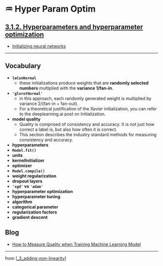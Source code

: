 # ♒️ Hyper Param Optim

## [**3.1.2.** Hyperparameters and hyperparameter optimization](https://livebook.manning.com/book/deep-learning-with-javascript/chapter-3/67)

- [Initializing neural networks](https://www.deeplearning.ai/ai-notes/initialization/)

---

## **Vocabulary**

- **`leCunNormal`**
  - these initializations produce weights that are **randomly selected numbers** multiplied with the **variance 1/fan-in**.
- **`'glorotNormal'`**
  - in this approach, each randomly generated weight is multiplied by variance 2/(fan-in + fan-out).
  - For a theoretical justification of the Xavier initialization, you can refer to the deeplearning.ai post on Initialization.
- **model quality**
  - Quality is comprised of consistency and accuracy. It is not just how correct a label is, but also how often it is correct.
  - This section describes the industry standard methods for measuring consistency and accuracy.
- **hyperparameters**
- **`Model.fit()`**
- **units**
- **kernelInitializer**
- **optimizer**
- **`Model.compile()`**
- **weight regularization**
- **dropout layers**
- **`'sgd'` vs `'adam'`**
- **hyperparameter optimization**
- **hyperparameter tuning**
- **algorithm**
- **categorical parameter**
- **regularization factors**
- **gradient descent**

## **Blog**

- [How to Measure Quality when Training Machine Learning Model](https://hackernoon.com/how-to-measure-quality-when-training-machine-learning-models-cc9196dd377a)

---

from [[_3_adding-non-linearity]]

[//begin]: # "Autogenerated link references for markdown compatibility"
[_3_adding-non-linearity]: ../_3_adding-non-linearity.md "♒️ NON-LINEARITY"
[//end]: # "Autogenerated link references"
